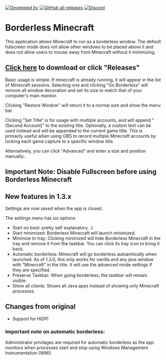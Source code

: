 <a href="https://github.com/Mr-Technician">![Developed by](https://img.shields.io/badge/Developed%20by-Mr--Technician-green?logo=Windows%20Terminal)</a>
<a href="https://github.com/Mr-Technician/BorderlessMinecraft/releases">![GitHub all releases](https://img.shields.io/github/downloads/Mr-Technician/BorderlessMinecraft/total?label=Downloads&logo=Github)</a>
<a href="https://discord.gg/gbR7qba6uv">![Discord](https://img.shields.io/discord/781003003297267725?label=Discord&logo=Discord)</a>

# Borderless Minecraft
This application allows Minecraft to run as a borderless window. The default fullscreen mode does not allow other windows to be placed above it and does not allow users to mouse away from Minecraft without it minimizing.

## [Click here](https://github.com/Mr-Technician/BorderlessMinecraft/releases) to download or click "Releases"

Basic usage is simple. If minecraft is already running, it will appear in the list of Minecraft sessions. Selecting one and clicking "Go Borderless" will remove all window decoration and set its size to match that of your computer's main monitor.

Clicking "Restore Window" will return it to a normal size and show the menu bar.

Clicking "Set Title" is for usage with multiple accounts, and will append "(Second Account)" to the existing title. Optionally, a custom text can be used instead and will be appended to the current game title. This is primarily useful when using OBS to record multiple Minecraft accounts by locking each game capture to a specific window title.

Alternatively, you can click "Advanced" and enter a size and position manually..

## Important Note: Disable Fullscreen before using Borderless Minecraft

## New features in 1.3.x

Settings are now saved when the app is closed.

The settings menu has six options:

- Start on boot: pretty self explanatory. :)
- Start minimized: Borderless Minecraft will launch minimized.
- Minimize to tray: Clicking minimized will hide Borderless Minecraft in the tray and remove it from the taskbar. You can click its tray icon to bring it back.
- Automatic borderless: Minecraft will go borderless autoamtically when launched. As of 1.3.0, this only works for vanilla and any java window with "Minecraft" in the title. It will use the advanced mode settings if they are specified.
- Preserve Taskbar: When going borderless, the taskbar will remain visible.
- Show all clients: Shows all Java apps instead of showing only Minecraft processes.

## Changes from original

- Support for HiDPI

### Important note on automatic borderless:

Administrator privilages are required for automatic borderless as the app monitors when processes start and stop using Windows Management Instrumentation (WMI).
